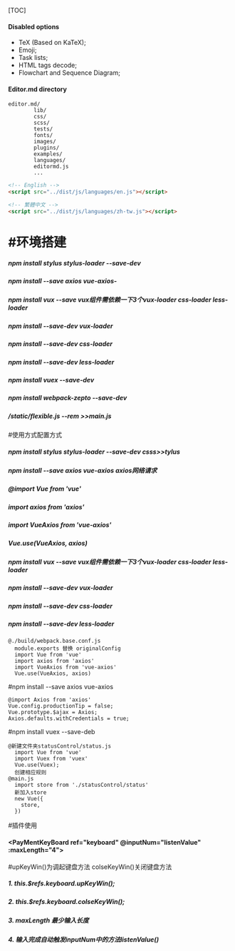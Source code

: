 [TOC]

#### Disabled options

- TeX (Based on KaTeX);
- Emoji;
- Task lists;
- HTML tags decode;
- Flowchart and Sequence Diagram;

#### Editor.md directory

    editor.md/
            lib/
            css/
            scss/
            tests/
            fonts/
            images/
            plugins/
            examples/
            languages/     
            editormd.js
            ...

```html
<!-- English -->
<script src="../dist/js/languages/en.js"></script>

<!-- 繁體中文 -->
<script src="../dist/js/languages/zh-tw.js"></script>
```


# #环境搭建
#####   npm install stylus stylus-loader --save-dev
#####   npm install --save axios vue-axios- 
#####   npm install vux --save                     vux组件需依赖一下3个vux-loader css-loader less-loader
#####   npm install --save-dev vux-loader
#####   npm install --save-dev css-loader
#####   npm install --save-dev less-loader
#####   npm install vuex --save-dev
#####   npm install webpack-zepto --save-dev
#####   /static/flexible.js --rem  >>main.js

  #使用方式配置方式
#####   npm install stylus stylus-loader --save-dev   csss>>tylus
#####   npm install --save axios vue-axios            axios网络请求
#####   @import Vue from 'vue'
  
#####   import axios from 'axios'
#####   import VueAxios from 'vue-axios'
#####   Vue.use(VueAxios, axios)
  
#####   npm install vux --save                        vux组件需依赖一下3个vux-loader css-loader less-loader
#####   npm install --save-dev vux-loader
#####   npm install --save-dev css-loader
#####   npm install --save-dev less-loader
  
    @./build/webpack.base.conf.js
      module.exports 替换 originalConfig
      import Vue from 'vue'
      import axios from 'axios'
      import VueAxios from 'vue-axios'
      Vue.use(VueAxios, axios)

  #npm install --save axios vue-axios
  
    @import Axios from 'axios'
    Vue.config.productionTip = false;
    Vue.prototype.$ajax = Axios;
    Axios.defaults.withCredentials = true;
	
  #npm install vuex --save-deb
  
    @新建文件夹statusControl/status.js
      import Vue from 'vue'
      import Vuex from 'vuex'
      Vue.use(Vuex);
      创建相应规则
    @main.js
      import store from './statusControl/status'
      新加入store
      new Vue({
        store,
      })
	  
	  
#插件使用

####   <PayMentKeyBoard ref="keyboard" @inputNum="listenValue" :maxLength="4"></PayMentKeyBoard>
  #upKeyWin()为调起键盘方法   colseKeyWin()关闭键盘方法
#####     1. this.$refs.keyboard.upKeyWin(); 
#####     2. this.$refs.keyboard.colseKeyWin();
#####     3. maxLength 最少输入长度
#####     4. 输入完成自动触发inputNum中的方法listenValue()